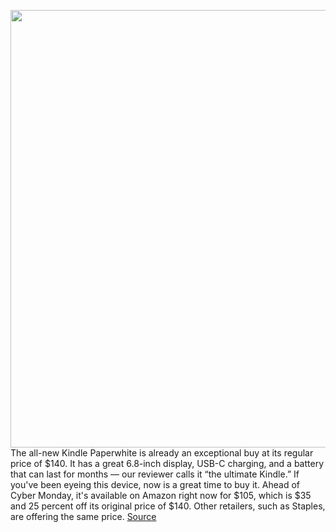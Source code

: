 <img src='https://cdn.vox-cdn.com/thumbor/M4Zm8gbxj-_9na6h13fq4FCKmo8=/0x0:2040x1360/1200x800/filters:focal(857x517:1183x843)/cdn.vox-cdn.com/uploads/chorus_image/image/70192523/cgartenberg_211020_4819_0005.0.jpg' width='700px' /><br/>
The all-new Kindle Paperwhite is already an exceptional buy at its regular price of $140. It has a great 6.8-inch display, USB-C charging, and a battery that can last for months — our reviewer calls it “the ultimate Kindle.” If you've been eyeing this device, now is a great time to buy it. Ahead of Cyber Monday, it's available on Amazon right now for $105, which is $35 and 25 percent off its original price of $140. Other retailers, such as Staples, are offering the same price.
<a href='https://www.theverge.com/good-deals/2021/11/25/22802257/amazon-kindle-black-friday-deal-paperwhite-oasis-kids-staples-best-buy'> Source <a/>